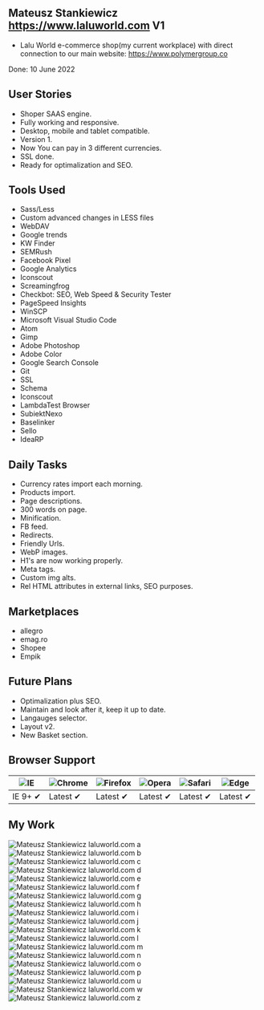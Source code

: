 ## Mateusz Stankiewicz https://www.laluworld.com V1 

- Lalu World e-commerce shop(my current workplace) with direct connection to our main website: https://www.polymergroup.co

Done: 10 June 2022

## User Stories

- Shoper SAAS engine.
- Fully working and responsive.
- Desktop, mobile and tablet compatible.
- Version 1.
- Now You can pay in 3 different currencies.
- SSL done.
- Ready for optimalization and SEO.

## Tools Used

- Sass/Less
- Custom advanced changes in LESS files
- WebDAV
- Google trends
- KW Finder
- SEMRush
- Facebook Pixel
- Google Analytics
- Iconscout
- Screamingfrog
- Checkbot: SEO, Web Speed & Security Tester
- PageSpeed Insights
- WinSCP
- Microsoft Visual Studio Code
- Atom
- Gimp
- Adobe Photoshop
- Adobe Color
- Google Search Console
- Git
- SSL
- Schema
- Iconscout 
- LambdaTest Browser
- SubiektNexo
- Baselinker
- Sello
- IdeaRP

## Daily Tasks

- Currency rates import each morning.
- Products import.
- Page descriptions.
- 300 words on page.
- Minification.
- FB feed.
- Redirects.
- Friendly Urls.
- WebP images.
- H1's are now working properly.
- Meta tags.
- Custom img alts.
- Rel HTML attributes in external links, SEO purposes.

## Marketplaces

- allegro 
- emag.ro 
- Shopee 
- Empik

## Future Plans

- Optimalization plus SEO.
- Maintain and look after it, keep it up to date.
- Langauges selector.
- Layout v2.
- New Basket section.

## Browser Support

![IE](https://cdnjs.cloudflare.com/ajax/libs/browser-logos/46.0.0/archive/internet-explorer-tile_10-11/internet-explorer-tile_10-11_48x48.png) | ![Chrome](https://cdnjs.cloudflare.com/ajax/libs/browser-logos/46.0.0/archive/chrome_12-48/chrome_12-48_48x48.png) | ![Firefox](https://cdnjs.cloudflare.com/ajax/libs/browser-logos/46.0.0/archive/firefox_3.5-22/firefox_3.5-22_48x48.png) | ![Opera](https://cdnjs.cloudflare.com/ajax/libs/browser-logos/46.0.0/archive/opera_15-32/opera_15-32_48x48.png) | ![Safari](https://cdnjs.cloudflare.com/ajax/libs/browser-logos/46.0.0/archive/safari_1-7/safari_1-7_48x48.png) | ![Edge](/img/edge.png)
--- | --- | --- | --- | --- | --- |
IE 9+ ✔ | Latest ✔ | Latest ✔ | Latest ✔ | Latest ✔ | Latest ✔ |

## My Work

![Mateusz Stankiewicz laluworld.com a](/Screenshots/desktop1.png)
![Mateusz Stankiewicz laluworld.com b](/Screenshots/desktop2.png)
![Mateusz Stankiewicz laluworld.com c](/Screenshots/desktop3.png)
![Mateusz Stankiewicz laluworld.com d](/Screenshots/desktop4.png)
![Mateusz Stankiewicz laluworld.com e](/Screenshots/desktop5.png)
![Mateusz Stankiewicz laluworld.com f](/Screenshots/desktop6.png)
![Mateusz Stankiewicz laluworld.com g](/Screenshots/desktop7.png)
![Mateusz Stankiewicz laluworld.com h](/Screenshots/mobile1.jpeg)
![Mateusz Stankiewicz laluworld.com i](/Screenshots/mobile2.jpeg)
![Mateusz Stankiewicz laluworld.com j](/Screenshots/mobile3.jpeg)
![Mateusz Stankiewicz laluworld.com k](/Screenshots/mobile4.jpeg)
![Mateusz Stankiewicz laluworld.com l](/Screenshots/mobile5.jpeg)
![Mateusz Stankiewicz laluworld.com m](/Screenshots/mobile6.jpeg)
![Mateusz Stankiewicz laluworld.com n](/Screenshots/mobile7.jpeg)
![Mateusz Stankiewicz laluworld.com o](/Screenshots/tablet1.png)
![Mateusz Stankiewicz laluworld.com p](/Screenshots/tablet2.png)
![Mateusz Stankiewicz laluworld.com u](/Screenshots/tablet3.png)
![Mateusz Stankiewicz laluworld.com w](/Screenshots/tablet4.png)
![Mateusz Stankiewicz laluworld.com z](/Screenshots/tablet5.png)
